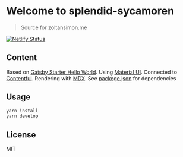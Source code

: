 # Welcome to splendid-sycamoren
> Source for zoltansimon.me 

[![Netlify Status](https://api.netlify.com/api/v1/badges/400ecd37-3c4a-4c62-9c61-83676320cf39/deploy-status)](https://app.netlify.com/sites/splendid-sycamoren-40f05c/deploys)

## Content

Based on [Gatsby Starter Hello World](https://github.com/gatsbyjs/gatsby-starter-hello-world). Using [Material UI](https://material-ui.com). Connected to [Contentful](https://contentful.com). Rendering with [MDX](https://mdxjs.com/). See [packege.json](https://github.com/zsim0n/splendid-sycamoren/blob/master/package.json) for dependencies

## Usage

```sh
yarn install
yarn develop
```

## License

MIT
